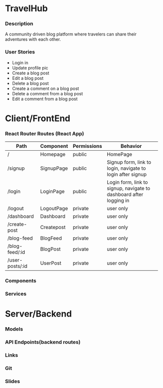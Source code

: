 # TravelHub

### Description

A community driven blog platform where travelers can share their adventures with each other.

### User Stories

 - Login in
 - Update profile pic
 - Create a blog post
 - Edit a blog post
 - Delete a blog post
 - Create a comment on a blog post
 - Delete a comment from a blog post
 - Edit a comment from a blog post

# Client/FrontEnd
### React Router Routes (React App)
| Path | Component | Permissions | Behavior|
|------|-----------|-------------|---------|
| /    | Homepage  | public      | HomePage|
| /signup| SignupPage| public | Signup form, link to login, navigate to login after signup|
| /login| LoginPage| public| Login form, link to signup, navigate to dashboard after logging in|
| /logout| LogoutPage| private| user only| Navigate to homepage after logout, expire session|
| /dashboard| Dashboard| private| user only| Shows all user blog posts, user can create a blog post, user can navigate to the blogfeed|
| /create-post| Createpost| private| user only|Upload cover image for post and enter text for title and body, publish to the blog feed|
| /blog-feed| BlogFeed| private| user only| All user posts are here, can click on any post and will navigate to the specific post|
| /blog-feed/:id| BlogPost| private| user only| You can comment on the posts on this page you can navigate back to the blogfeed or dashboard|
|/user-posts/:id| UserPost| private| user only| You can 
 


### Components


### Services

# Server/Backend


### Models

### API Endpoints(backend routes)


### Links

### Git

### Slides
